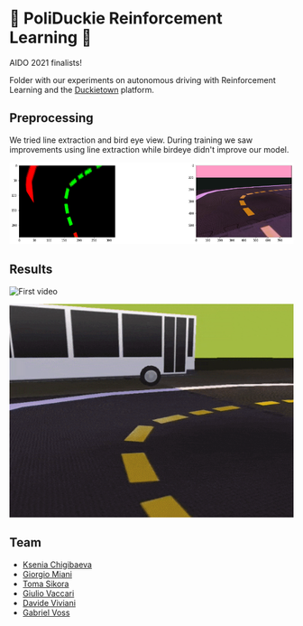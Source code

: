 # 🚗 PoliDuckie Reinforcement Learning 🚙
AIDO 2021 finalists!

Folder with our experiments on autonomous driving with Reinforcement Learning and the [Duckietown](https://www.duckietown.org/) platform.

## Preprocessing
We tried line extraction and bird eye view. During training we saw improvements using line extraction while birdeye didn't improve our model.

![Preprocess](assets/filter_birdeye.png)

## Results

![First video](assets/video1.gif)

![Second video](assets/video2.gif)



## Team
- [Ksenia Chigibaeva](https://www.github.com/chigibaeva)
- [Giorgio Miani](https://www.github.com/Giorgio-Miani)
- [Toma Sikora](https://www.github.com/sikora-toma)
- [Giulio Vaccari](https://www.github.com/giuliovv)
- [Davide Viviani](https://www.github.com/DavViviani)
- [Gabriel Voss](https://www.github.com/voss01)





